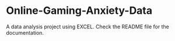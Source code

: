 # Online-Gaming-Anxiety-Data
A data analysis project using EXCEL. Check the README file for the documentation.
